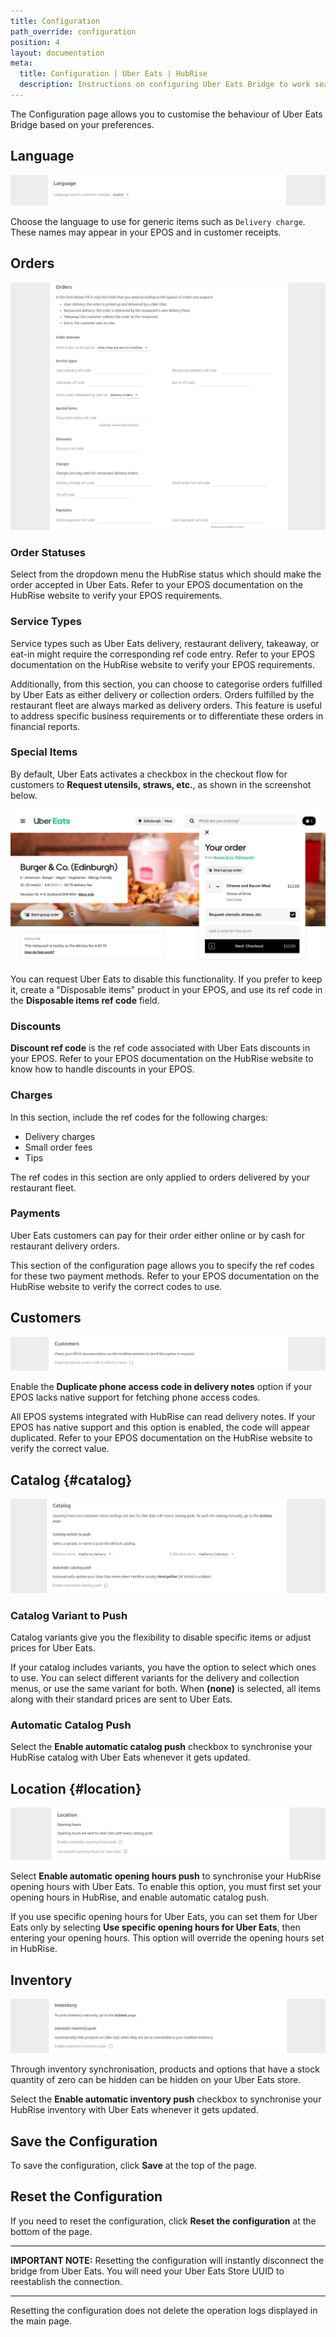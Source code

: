 ```yaml
---
title: Configuration
path_override: configuration
position: 4
layout: documentation
meta:
  title: Configuration | Uber Eats | HubRise
  description: Instructions on configuring Uber Eats Bridge to work seamlessly with Uber Eats and your EPOS or other apps connected to HubRise. Configuration is simple.
---
```


The Configuration page allows you to customise the behaviour of Uber Eats Bridge based on your preferences.

## Language

![Uber Eats Bridge configuration page, Language section](./images/012-uber-eats-configuration-page-language.png)

Choose the language to use for generic items such as `Delivery charge`. These names may appear in your EPOS and in customer receipts.

## Orders

![Uber Eats Bridge configuration page, Orders section](./images/013-uber-eats-configuration-page-orders.png)

### Order Statuses

Select from the dropdown menu the HubRise status which should make the order accepted in Uber Eats. Refer to your EPOS documentation on the HubRise website to verify your EPOS requirements.

### Service Types

Service types such as Uber Eats delivery, restaurant delivery, takeaway, or eat-in might require the corresponding ref code entry. Refer to your EPOS documentation on the HubRise website to verify your EPOS requirements.

Additionally, from this section, you can choose to categorise orders fulfilled by Uber Eats as either delivery or collection orders. Orders fulfilled by the restaurant fleet are always marked as delivery orders. This feature is useful to address specific business requirements or to differentiate these orders in financial reports.

### Special Items

By default, Uber Eats activates a checkbox in the checkout flow for customers to **Request utensils, straws, etc.**, as shown in the screenshot below.

![Disposable items checkbox in Uber Eats checkout](./images/009-disposable-items.png)

You can request Uber Eats to disable this functionality. If you prefer to keep it, create a "Disposable items" product in your EPOS, and use its ref code in the **Disposable items ref code** field.

### Discounts

**Discount ref code** is the ref code associated with Uber Eats discounts in your EPOS. Refer to your EPOS documentation on the HubRise website to know how to handle discounts in your EPOS.

### Charges

In this section, include the ref codes for the following charges:

- Delivery charges
- Small order fees
- Tips

The ref codes in this section are only applied to orders delivered by your restaurant fleet.

### Payments

Uber Eats customers can pay for their order either online or by cash for restaurant delivery orders.

This section of the configuration page allows you to specify the ref codes for these two payment methods. Refer to your EPOS documentation on the HubRise website to verify the correct codes to use.

## Customers

![Uber Eats Bridge configuration page, Customers section](./images/017-uber-eats-configuration-page-customers.png)

Enable the **Duplicate phone access code in delivery notes** option if your EPOS lacks native support for fetching phone access codes.

All EPOS systems integrated with HubRise can read delivery notes. If your EPOS has native support and this option is enabled, the code will appear duplicated. Refer to your EPOS documentation on the HubRise website to verify the correct value.

## Catalog {#catalog}

![Uber Eats Bridge configuration page, Catalog section](./images/014-uber-eats-configuration-page-catalog.png)

### Catalog Variant to Push

Catalog variants give you the flexibility to disable specific items or adjust prices for Uber Eats.

If your catalog includes variants, you have the option to select which ones to use. You can select different variants for the delivery and collection menus, or use the same variant for both. When **(none)** is selected, all items along with their standard prices are sent to Uber Eats.

### Automatic Catalog Push

Select the **Enable automatic catalog push** checkbox to synchronise your HubRise catalog with Uber Eats whenever it gets updated.

## Location {#location}

![Uber Eats Bridge configuration page, Location section](./images/015-uber-eats-configuration-page-location.png)

Select **Enable automatic opening hours push** to synchronise your HubRise opening hours with Uber Eats. To enable this option, you must first set your opening hours in HubRise, and enable automatic catalog push.

If you use specific opening hours for Uber Eats, you can set them for Uber Eats only by selecting **Use specific opening hours for Uber Eats**, then entering your opening hours. This option will override the opening hours set in HubRise.

## Inventory

![Uber Eats Bridge configuration page inventory section](./images/016-uber-eats-configuration-page-inventory.png)

Through inventory synchronisation, products and options that have a stock quantity of zero can be hidden can be hidden on your Uber Eats store.

Select the **Enable automatic inventory push** checkbox to synchronise your HubRise inventory with Uber Eats whenever it gets updated.

## Save the Configuration

To save the configuration, click **Save** at the top of the page.

## Reset the Configuration

If you need to reset the configuration, click **Reset the configuration** at the bottom of the page.

---

**IMPORTANT NOTE:** Resetting the configuration will instantly disconnect the bridge from Uber Eats. You will need your Uber Eats Store UUID to reestablish the connection.

---

Resetting the configuration does not delete the operation logs displayed in the main page.
